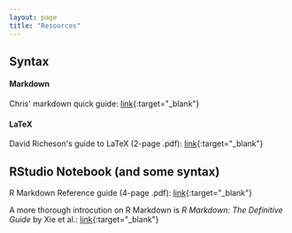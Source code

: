 ```yaml
---
layout: page
title: "Resources"
---
```


## Syntax

#### Markdown
Chris' markdown quick guide: [link](../Misc/CMsMarkdown){:target="_blank"}

#### LaTeX
David Richeson's guide to LaTeX (2-page .pdf): [link](https://users.dickinson.edu/~richesod/latex/latexcheatsheet.pdf){:target="_blank"}

## RStudio Notebook (and some syntax)
R Markdown Reference guide (4-page .pdf): [link](https://www.rstudio.com/wp-content/uploads/2015/03/rmarkdown-reference.pdf){:target="_blank"}

A more thorough introcution on R Markdown is *R Markdown: The Definitive Guide* by Xie et al.: [link](https://bookdown.org/yihui/rmarkdown/){:target="_blank"}